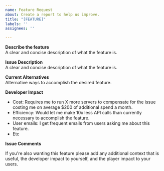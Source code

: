 ```yaml
---
name: Feature Request
about: Create a report to help us improve.
title: "[FEATURE]"
labels: ''
assignees: ''

---
```


**Describe the feature**  
A clear and concise description of what the feature is.

**Issue Description**  
A clear and concise description of what the feature is.

**Current Alternatives**  
Alternative ways to accomplish the desired feature.

**Developer Impact**
<!-- Describe how this affects you as a developer. -->
* Cost: Requires me to run X more servers to compensate for the issue costing me on average $200 of additional spend a month.
* Efficiency: Would let me make 10x less API calls than currently necessary to accomplish the feature.
* User emails: I get frequent emails from users asking me about this feature.
* Etc

**Issue Comments**
<!-- Might want to leave this as instructions for any replies to your issue -->
If you're also wanting this feature please add any additional context that is useful, the developer impact to yourself, and the player impact to your users.
